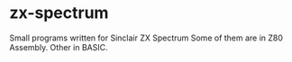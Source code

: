 # zx-spectrum
Small programs written for Sinclair ZX Spectrum
Some of them are in Z80 Assembly. Other in BASIC.
